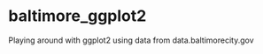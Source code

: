 baltimore_ggplot2
=================

Playing around with ggplot2 using data from data.baltimorecity.gov